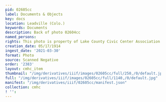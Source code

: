 ```yaml
---
pid: 02605cc
label: Documents & Objects
key: docs
location: Leadville (Colo.)
keywords: Documents
description: Back of photo 02604cc
named_persons: 
rights: This photo is property of Lake County Civic Center Association.
creation_date: 05/17/1914
ingest_date: '2021-03-30'
format: Photo
source: Scanned Negative
order: '2383'
layout: cmhc_item
thumbnail: "/img/derivatives/iiif/images/02605cc/full/250,/0/default.jpg"
full: "/img/derivatives/iiif/images/02605cc/full/1140,/0/default.jpg"
manifest: "/img/derivatives/iiif/02605cc/manifest.json"
collection: cmhc
! '': 
---
```

